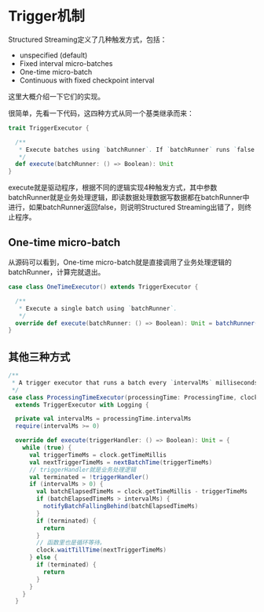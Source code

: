 # Trigger机制

Structured Streaming定义了几种触发方式，包括：

* unspecified (default)
* Fixed interval micro-batches
* One-time micro-batch
* Continuous with fixed checkpoint interval

这里大概介绍一下它们的实现。

很简单，先看一下代码，这四种方式从同一个基类继承而来：

```scala
trait TriggerExecutor {

  /**
   * Execute batches using `batchRunner`. If `batchRunner` runs `false`, terminate the execution.
   */
  def execute(batchRunner: () => Boolean): Unit
}
```

execute就是驱动程序，根据不同的逻辑实现4种触发方式，其中参数batchRunner就是业务处理逻辑，即读数据处理数据写数据都在batchRunner中进行，如果batchRunner返回false，则说明Structured Streaming出错了，则终止程序。

## One-time micro-batch

从源码可以看到，One-time micro-batch就是直接调用了业务处理逻辑的batchRunner，计算完就退出。

```scala
case class OneTimeExecutor() extends TriggerExecutor {

  /**
   * Execute a single batch using `batchRunner`.
   */
  override def execute(batchRunner: () => Boolean): Unit = batchRunner()
}
```

## 其他三种方式

```scala
/**
 * A trigger executor that runs a batch every `intervalMs` milliseconds.
 */
case class ProcessingTimeExecutor(processingTime: ProcessingTime, clock: Clock = new SystemClock())
  extends TriggerExecutor with Logging {

  private val intervalMs = processingTime.intervalMs
  require(intervalMs >= 0)

  override def execute(triggerHandler: () => Boolean): Unit = {
    while (true) {
      val triggerTimeMs = clock.getTimeMillis
      val nextTriggerTimeMs = nextBatchTime(triggerTimeMs)
      // triggerHandler就是业务处理逻辑
      val terminated = !triggerHandler()
      if (intervalMs > 0) {
        val batchElapsedTimeMs = clock.getTimeMillis - triggerTimeMs
        if (batchElapsedTimeMs > intervalMs) {
          notifyBatchFallingBehind(batchElapsedTimeMs)
        }
        if (terminated) {
          return
        }
        // 函数里也是循环等待。
        clock.waitTillTime(nextTriggerTimeMs)
      } else {
        if (terminated) {
          return
        }
      }
    }
  }
```
